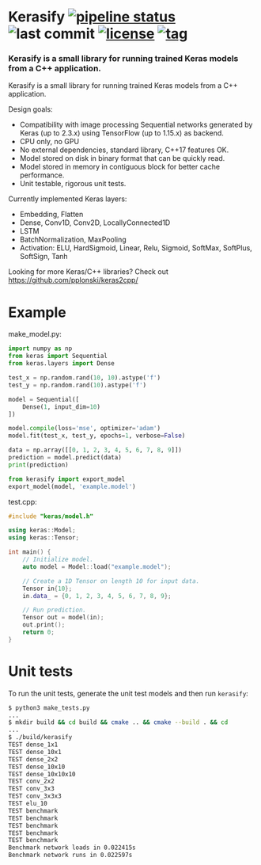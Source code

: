 # Kerasify [![pipeline status](https://github.com/arquolo/kerasify/workflows/CMake/badge.svg)](https://gitlab.com/arquolo/kerasify/commits/master) ![last commit](https://img.shields.io/github/last-commit/arquolo/kerasify.svg?style=flat) [![license](https://img.shields.io/github/license/arquolo/kerasify.svg?style=flat)](https://github.com/arquolo/kerasify/blob/master/LICENSE) [![tag](https://img.shields.io/github/tag-date/arquolo/kerasify.svg?style=flat)](https://github.com/arquolo/kerasify/tags)

### Kerasify is a small library for running trained Keras models from a C++ application. 

Kerasify is a small library for running trained Keras models from a C++ application. 

Design goals:

* Compatibility with image processing Sequential networks generated by Keras (up to 2.3.x) using TensorFlow (up to 1.15.x) as backend.
* CPU only, no GPU
* No external dependencies, standard library, C++17 features OK.
* Model stored on disk in binary format that can be quickly read.
* Model stored in memory in contiguous block for better cache performance.
* Unit testable, rigorous unit tests.

Currently implemented Keras layers:

* Embedding, Flatten
* Dense, Conv1D, Conv2D, LocallyConnected1D
* LSTM
* BatchNormalization, MaxPooling
* Activation: ELU, HardSigmoid, Linear, Relu, Sigmoid, SoftMax, SoftPlus, SoftSign, Tanh

Looking for more Keras/C++ libraries? Check out https://github.com/pplonski/keras2cpp/

# Example

make_model.py:

```python
import numpy as np
from keras import Sequential
from keras.layers import Dense

test_x = np.random.rand(10, 10).astype('f')
test_y = np.random.rand(10).astype('f')

model = Sequential([
    Dense(1, input_dim=10)
])

model.compile(loss='mse', optimizer='adam')
model.fit(test_x, test_y, epochs=1, verbose=False)

data = np.array([[0, 1, 2, 3, 4, 5, 6, 7, 8, 9]])
prediction = model.predict(data)
print(prediction)

from kerasify import export_model
export_model(model, 'example.model')
```

test.cpp:

```c++
#include "keras/model.h"

using keras::Model;
using keras::Tensor;

int main() {
    // Initialize model.
    auto model = Model::load("example.model");

    // Create a 1D Tensor on length 10 for input data.
    Tensor in{10};
    in.data_ = {0, 1, 2, 3, 4, 5, 6, 7, 8, 9};

    // Run prediction.
    Tensor out = model(in);
    out.print();
    return 0;
}
```

# Unit tests

To run the unit tests, generate the unit test models and then run `kerasify`:

```bash
$ python3 make_tests.py
...
$ mkdir build && cd build && cmake .. && cmake --build . && cd
...
$ ./build/kerasify
TEST dense_1x1
TEST dense_10x1
TEST dense_2x2
TEST dense_10x10
TEST dense_10x10x10
TEST conv_2x2
TEST conv_3x3
TEST conv_3x3x3
TEST elu_10
TEST benchmark
TEST benchmark
TEST benchmark
TEST benchmark
TEST benchmark
Benchmark network loads in 0.022415s
Benchmark network runs in 0.022597s
```

